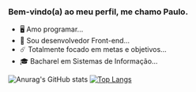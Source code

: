 ### Bem-vindo(a) ao meu perfil, me chamo Paulo.

- 🖥️ Amo programar...
- 🔭 Sou desenvolvedor Front-end...
- ☄️ Totalmente focado em metas e objetivos...
- 🎓 Bacharel em Sistemas de Informação...


 ![Anurag's GitHub stats](https://github-readme-stats.vercel.app/api?username=paulohenrif&show_icons=true&theme=radical)
 [![Top Langs](https://github-readme-stats.vercel.app/api/top-langs/?username=paulohenrif&layout=compact&theme=dark)](https://github.com/paulohenrif/github-readme-stats)
